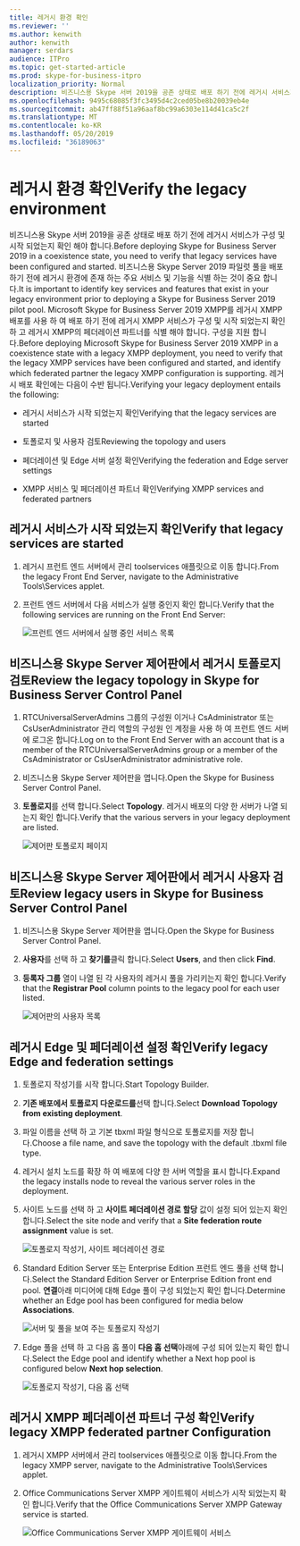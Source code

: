 ```yaml
---
title: 레거시 환경 확인
ms.reviewer: ''
ms.author: kenwith
author: kenwith
manager: serdars
audience: ITPro
ms.topic: get-started-article
ms.prod: skype-for-business-itpro
localization_priority: Normal
description: 비즈니스용 Skype 서버 2019을 공존 상태로 배포 하기 전에 레거시 서비스가 구성 및 시작 되었는지 확인 해야 합니다. 비즈니스용 Skype Server 2019 파일럿 풀을 배포 하기 전에 레거시 환경에 존재 하는 주요 서비스 및 기능을 확인 하는 것이 중요 합니다. Microsoft Skype for Business Server 2019 XMPP를 레거시 XMPP 배포를 사용 하 여 배포 하기 전에 레거시 XMPP 서비스를 구성 및 시작 했는지 확인 하 고 레거시 XMPP 구성이 있는 페더레이션 파트너를 확인 해야 합니다. 동시.
ms.openlocfilehash: 9495c68085f3fc3495d4c2ced05be8b20039eb4e
ms.sourcegitcommit: ab47ff88f51a96aaf8bc99a6303e114d41ca5c2f
ms.translationtype: MT
ms.contentlocale: ko-KR
ms.lasthandoff: 05/20/2019
ms.locfileid: "36189063"
---
```

# <a name="verify-the-legacy-environment"></a><span data-ttu-id="23b30-105">레거시 환경 확인</span><span class="sxs-lookup"><span data-stu-id="23b30-105">Verify the legacy environment</span></span>

<span data-ttu-id="23b30-106">비즈니스용 Skype 서버 2019을 공존 상태로 배포 하기 전에 레거시 서비스가 구성 및 시작 되었는지 확인 해야 합니다.</span><span class="sxs-lookup"><span data-stu-id="23b30-106">Before deploying Skype for Business Server 2019 in a coexistence state, you need to verify that legacy services have been configured and started.</span></span> <span data-ttu-id="23b30-107">비즈니스용 Skype Server 2019 파일럿 풀을 배포 하기 전에 레거시 환경에 존재 하는 주요 서비스 및 기능을 식별 하는 것이 중요 합니다.</span><span class="sxs-lookup"><span data-stu-id="23b30-107">It is important to identify key services and features that exist in your legacy environment prior to deploying a Skype for Business Server 2019 pilot pool.</span></span> <span data-ttu-id="23b30-108">Microsoft Skype for Business Server 2019 XMPP를 레거시 XMPP 배포를 사용 하 여 배포 하기 전에 레거시 XMPP 서비스가 구성 및 시작 되었는지 확인 하 고 레거시 XMPP의 페더레이션 파트너를 식별 해야 합니다. 구성을 지원 합니다.</span><span class="sxs-lookup"><span data-stu-id="23b30-108">Before deploying Microsoft Skype for Business Server 2019 XMPP in a coexistence state with a legacy XMPP deployment, you need to verify that the legacy XMPP services have been configured and started, and identify which federated partner the legacy XMPP configuration is supporting.</span></span> <span data-ttu-id="23b30-109">레거시 배포 확인에는 다음이 수반 됩니다.</span><span class="sxs-lookup"><span data-stu-id="23b30-109">Verifying your legacy deployment entails the following:</span></span>
  
- <span data-ttu-id="23b30-110">레거시 서비스가 시작 되었는지 확인</span><span class="sxs-lookup"><span data-stu-id="23b30-110">Verifying that the legacy services are started</span></span>
    
- <span data-ttu-id="23b30-111">토폴로지 및 사용자 검토</span><span class="sxs-lookup"><span data-stu-id="23b30-111">Reviewing the topology and users</span></span>
    
- <span data-ttu-id="23b30-112">페더레이션 및 Edge 서버 설정 확인</span><span class="sxs-lookup"><span data-stu-id="23b30-112">Verifying the federation and Edge server settings</span></span>
    
- <span data-ttu-id="23b30-113">XMPP 서비스 및 페더레이션 파트너 확인</span><span class="sxs-lookup"><span data-stu-id="23b30-113">Verifying XMPP services and federated partners</span></span>
    
## <a name="verify-that-legacy-services-are-started"></a><span data-ttu-id="23b30-114">레거시 서비스가 시작 되었는지 확인</span><span class="sxs-lookup"><span data-stu-id="23b30-114">Verify that legacy services are started</span></span>

1. <span data-ttu-id="23b30-115">레거시 프런트 엔드 서버에서 관리 toolservices 애플릿으로 이동 합니다.</span><span class="sxs-lookup"><span data-stu-id="23b30-115">From the legacy Front End Server, navigate to the Administrative Tools\Services applet.</span></span>
    
2. <span data-ttu-id="23b30-116">프런트 엔드 서버에서 다음 서비스가 실행 중인지 확인 합니다.</span><span class="sxs-lookup"><span data-stu-id="23b30-116">Verify that the following services are running on the Front End Server:</span></span>
    
     ![프런트 엔드 서버에서 실행 중인 서비스 목록](../media/migration_lyncserver_config_w14_services.jpg)
  
## <a name="review-the-legacy-topology-in-skype-for-business-server-control-panel"></a><span data-ttu-id="23b30-118">비즈니스용 Skype Server 제어판에서 레거시 토폴로지 검토</span><span class="sxs-lookup"><span data-stu-id="23b30-118">Review the legacy topology in Skype for Business Server Control Panel</span></span>

1. <span data-ttu-id="23b30-119">RTCUniversalServerAdmins 그룹의 구성원 이거나 CsAdministrator 또는 CsUserAdministrator 관리 역할의 구성원 인 계정을 사용 하 여 프런트 엔드 서버에 로그온 합니다.</span><span class="sxs-lookup"><span data-stu-id="23b30-119">Log on to the Front End Server with an account that is a member of the RTCUniversalServerAdmins group or a member of the CsAdministrator or CsUserAdministrator administrative role.</span></span>
    
2. <span data-ttu-id="23b30-120">비즈니스용 Skype Server 제어판을 엽니다.</span><span class="sxs-lookup"><span data-stu-id="23b30-120">Open the Skype for Business Server Control Panel.</span></span>
    
3. <span data-ttu-id="23b30-121">**토폴로지**를 선택 합니다.</span><span class="sxs-lookup"><span data-stu-id="23b30-121">Select **Topology**.</span></span> <span data-ttu-id="23b30-122">레거시 배포의 다양 한 서버가 나열 되는지 확인 합니다.</span><span class="sxs-lookup"><span data-stu-id="23b30-122">Verify that the various servers in your legacy deployment are listed.</span></span>
    
     ![제어판 토폴로지 페이지](../media/migration_lyncserver_2010_topology.JPG)
  
## <a name="review-legacy-users-in-skype-for-business-server-control-panel"></a><span data-ttu-id="23b30-124">비즈니스용 Skype Server 제어판에서 레거시 사용자 검토</span><span class="sxs-lookup"><span data-stu-id="23b30-124">Review legacy users in Skype for Business Server Control Panel</span></span>

1. <span data-ttu-id="23b30-125">비즈니스용 Skype Server 제어판을 엽니다.</span><span class="sxs-lookup"><span data-stu-id="23b30-125">Open the Skype for Business Server Control Panel.</span></span>
    
2. <span data-ttu-id="23b30-126">**사용자**를 선택 하 고 **찾기를**클릭 합니다.</span><span class="sxs-lookup"><span data-stu-id="23b30-126">Select **Users**, and then click **Find**.</span></span>
    
3. <span data-ttu-id="23b30-127">**등록자 그룹** 열이 나열 된 각 사용자의 레거시 풀을 가리키는지 확인 합니다.</span><span class="sxs-lookup"><span data-stu-id="23b30-127">Verify that the **Registrar Pool** column points to the legacy pool for each user listed.</span></span> 
    
     ![제어판의 사용자 목록](../media/migration_lyncserver_2010_allusers.JPG)
  
## <a name="verify-legacy-edge-and-federation-settings"></a><span data-ttu-id="23b30-129">레거시 Edge 및 페더레이션 설정 확인</span><span class="sxs-lookup"><span data-stu-id="23b30-129">Verify legacy Edge and federation settings</span></span>

1. <span data-ttu-id="23b30-130">토폴로지 작성기를 시작 합니다.</span><span class="sxs-lookup"><span data-stu-id="23b30-130">Start Topology Builder.</span></span>
    
2. <span data-ttu-id="23b30-131">**기존 배포에서 토폴로지 다운로드를**선택 합니다.</span><span class="sxs-lookup"><span data-stu-id="23b30-131">Select **Download Topology from existing deployment**.</span></span>
    
3. <span data-ttu-id="23b30-132">파일 이름을 선택 하 고 기본 tbxml 파일 형식으로 토폴로지를 저장 합니다.</span><span class="sxs-lookup"><span data-stu-id="23b30-132">Choose a file name, and save the topology with the default .tbxml file type.</span></span>
    
4. <span data-ttu-id="23b30-133">레거시 설치 노드를 확장 하 여 배포에 다양 한 서버 역할을 표시 합니다.</span><span class="sxs-lookup"><span data-stu-id="23b30-133">Expand the legacy installs node to reveal the various server roles in the deployment.</span></span>
    
5. <span data-ttu-id="23b30-134">사이트 노드를 선택 하 고 **사이트 페더레이션 경로 할당** 값이 설정 되어 있는지 확인 합니다.</span><span class="sxs-lookup"><span data-stu-id="23b30-134">Select the site node and verify that a **Site federation route assignment** value is set.</span></span> 
    
     ![토폴로지 작성기, 사이트 페더레이션 경로](../media/migration_lyncserver_w14_federation.jpg)
  
6. <span data-ttu-id="23b30-136">Standard Edition Server 또는 Enterprise Edition 프런트 엔드 풀을 선택 합니다.</span><span class="sxs-lookup"><span data-stu-id="23b30-136">Select the Standard Edition Server or Enterprise Edition front end pool.</span></span> <span data-ttu-id="23b30-137">**연결**아래 미디어에 대해 Edge 풀이 구성 되었는지 확인 합니다.</span><span class="sxs-lookup"><span data-stu-id="23b30-137">Determine whether an Edge pool has been configured for media below **Associations**.</span></span> 
    
     ![서버 및 풀을 보여 주는 토폴로지 작성기](../media/migration_lyncserver_w14_edgepool_media.jpg)
  
7. <span data-ttu-id="23b30-139">Edge 풀을 선택 하 고 다음 홉 풀이 **다음 홉 선택**아래에 구성 되어 있는지 확인 합니다.</span><span class="sxs-lookup"><span data-stu-id="23b30-139">Select the Edge pool and identify whether a Next hop pool is configured below **Next hop selection**.</span></span>
    
     ![토폴로지 작성기, 다음 홉 선택](../media/migration_lyncserver_w14_nexthop.jpg)
  
## <a name="verify-legacy-xmpp-federated-partner-configuration"></a><span data-ttu-id="23b30-141">레거시 XMPP 페더레이션 파트너 구성 확인</span><span class="sxs-lookup"><span data-stu-id="23b30-141">Verify legacy XMPP federated partner Configuration</span></span>

1. <span data-ttu-id="23b30-142">레거시 XMPP 서버에서 관리 toolservices 애플릿으로 이동 합니다.</span><span class="sxs-lookup"><span data-stu-id="23b30-142">From the legacy XMPP server, navigate to the Administrative Tools\Services applet.</span></span>
    
2. <span data-ttu-id="23b30-143">Office Communications Server XMPP 게이트웨이 서비스가 시작 되었는지 확인 합니다.</span><span class="sxs-lookup"><span data-stu-id="23b30-143">Verify that the Office Communications Server XMPP Gateway service is started.</span></span> 
    
     ![Office Communications Server XMPP 게이트웨이 서비스](../media/migration_lyncserver_15_xmpp_legacyservicesstarted.JPG)
  

